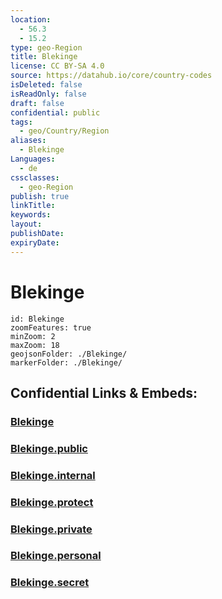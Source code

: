 ```yaml
---
location:
  - 56.3
  - 15.2
type: geo-Region
title: Blekinge
license: CC BY-SA 4.0
source: https://datahub.io/core/country-codes
isDeleted: false
isReadOnly: false
draft: false
confidential: public
tags:
  - geo/Country/Region
aliases:
  - Blekinge
Languages:
  - de
cssclasses:
  - geo-Region
publish: true
linkTitle:
keywords:
layout:
publishDate:
expiryDate:
---
```


# Blekinge

```leaflet
id: Blekinge
zoomFeatures: true 
minZoom: 2 
maxZoom: 18
geojsonFolder: ./Blekinge/
markerFolder: ./Blekinge/
```


## Confidential Links & Embeds: 

### [Blekinge](/_Standards/Earth/Continent/Europe/Europe~North/Sweden/Provinces~Sweden/Blekinge.md) 

### [Blekinge.public](/_public/Earth/Continent/Europe/Europe~North/Sweden/Provinces~Sweden/Blekinge.public.md) 

### [Blekinge.internal](/_internal/Earth/Continent/Europe/Europe~North/Sweden/Provinces~Sweden/Blekinge.internal.md) 

### [Blekinge.protect](/_protect/Earth/Continent/Europe/Europe~North/Sweden/Provinces~Sweden/Blekinge.protect.md) 

### [Blekinge.private](/_private/Earth/Continent/Europe/Europe~North/Sweden/Provinces~Sweden/Blekinge.private.md) 

### [Blekinge.personal](/_personal/Earth/Continent/Europe/Europe~North/Sweden/Provinces~Sweden/Blekinge.personal.md) 

### [Blekinge.secret](/_secret/Earth/Continent/Europe/Europe~North/Sweden/Provinces~Sweden/Blekinge.secret.md)

